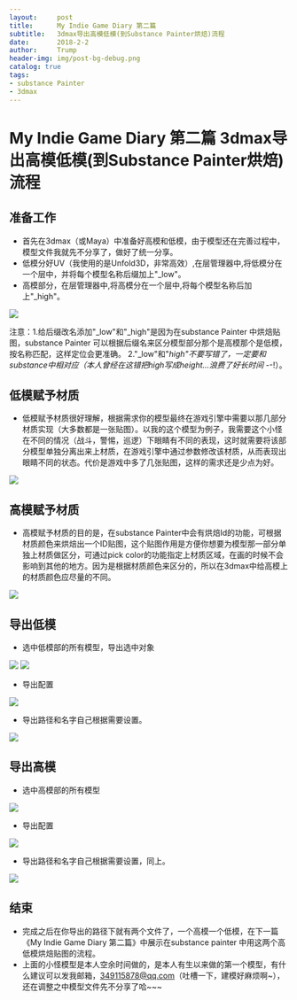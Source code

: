 ```yaml
---
layout:     post
title:      My Indie Game Diary 第二篇
subtitle:   3dmax导出高模低模(到Substance Painter烘焙)流程
date:       2018-2-2
author:     Trump
header-img: img/post-bg-debug.png
catalog: true
tags:
- substance Painter
- 3dmax
---
```


# My Indie Game Diary 第二篇 3dmax导出高模低模(到Substance Painter烘焙)流程

## 准备工作
- 首先在3dmax（或Maya）中准备好高模和低模，由于模型还在完善过程中，模型文件我就先不分享了，做好了统一分享。
- 低模分好UV（我使用的是Unfold3D，非常高效）,在层管理器中,将低模分在一个层中，并将每个模型名称后缀加上"_low"。
- 高模部分，在层管理器中,将高模分在一个层中,将每个模型名称后加上"_high"。

![](http://mingchuan.wang/img/MyIndieGameDiary_2/1.png)

注意：1.给后缀改名添加"_low"和"_high"是因为在substance Painter 中烘焙贴图，substance Painter 可以根据后缀名来区分模型部分那个是高模那个是低模，按名称匹配，这样定位会更准确。 
2."_low"和"_high"不要写错了，一定要和substance中相对应（本人曾经在这错把high写成height...浪费了好长时间 -_-!）。

## 低模赋予材质
- 低模赋予材质很好理解，根据需求你的模型最终在游戏引擎中需要以那几部分材质实现（大多数都是一张贴图）。以我的这个模型为例子，我需要这个小怪在不同的情况（战斗，警惕，巡逻）下眼睛有不同的表现，这时就需要将该部分模型单独分离出来上材质，在游戏引擎中通过参数修改该材质，从而表现出眼睛不同的状态。代价是游戏中多了几张贴图，这样的需求还是少点为好。

![](http://mingchuan.wang/img/MyIndieGameDiary_2/10.png)

## 高模赋予材质
- 高模赋予材质的目的是，在substance Painter中会有烘焙Id的功能，可根据材质颜色来烘焙出一个ID贴图，这个贴图作用是方便你想要为模型那一部分单独上材质做区分，可通过pick color的功能指定上材质区域，在画的时候不会影响到其他的地方。因为是根据材质颜色来区分的，所以在3dmax中给高模上的材质颜色应尽量的不同。

![](http://mingchuan.wang/img/MyIndieGameDiary_2/9.png)

## 导出低模
- 选中低模部的所有模型，导出选中对象

![](http://mingchuan.wang/img/MyIndieGameDiary_2/2.png)
![](http://mingchuan.wang/img/MyIndieGameDiary_2/3.png)

- 导出配置

![](http://mingchuan.wang/img/MyIndieGameDiary_2/4.png)

- 导出路径和名字自己根据需要设置。

![](http://mingchuan.wang/img/MyIndieGameDiary_2/5.png)

## 导出高模

- 选中高模部的所有模型

![](http://mingchuan.wang/img/MyIndieGameDiary_2/6.png)

- 导出配置

![](http://mingchuan.wang/img/MyIndieGameDiary_2/8.png)

- 导出路径和名字自己根据需要设置，同上。

![](http://mingchuan.wang/img/MyIndieGameDiary_2/7.png)

## 结束

- 完成之后在你导出的路径下就有两个文件了，一个高模一个低模，在下一篇 《My Indie Game Diary 第二篇》中展示在substance painter 中用这两个高低模烘焙贴图的流程。
- 上面的小怪模型是本人空余时间做的，是本人有生以来做的第一个模型，有什么建议可以发我邮箱，349115878@qq.com（吐槽一下，建模好麻烦啊~），还在调整之中模型文件先不分享了哈~~~

